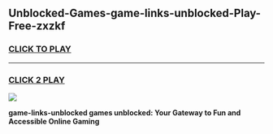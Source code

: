 
## Unblocked-Games-game-links-unblocked-Play-Free-zxzkf
<h3>
<a href="https://premium76.site?title=game-links-unblocked&ref=15A">CLICK TO PLAY</a></h3>
<hr>

<h3>
<a href="https://premium76.site?title=game-links-unblocked&ref=15A">CLICK 2 PLAY</a>
  
</h3>

<a href="https://premium76.site?title=game-links-unblocked&ref=15A"><img src="https://clearcache.store/games.png"></a>


**game-links-unblocked games unblocked: Your Gateway to Fun and Accessible Online Gaming**

